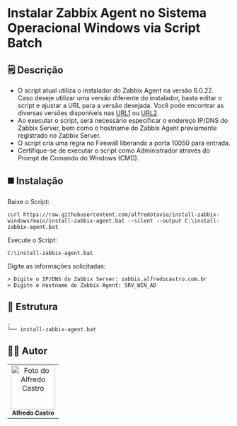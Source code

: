 # Instalar Zabbix Agent no Sistema Operacional Windows via Script Batch

## 🗒️ Descrição
* O script atual utiliza o instalador do Zabbix Agent na versão 6.0.22. Caso deseje utilizar uma versão diferente do instalador, basta editar o script e ajustar a URL para a versão desejada. Você pode encontrar as diversas versões disponíveis nas [URL1](https://www.zabbix.com/download_agents) ou [URL2](https://cdn.zabbix.com/zabbix/binaries/stable/).
* Ao executar o script, será necessário especificar o endereço IP/DNS do Zabbix Server, bem como o hostname do Zabbix Agent previamente registrado no Zabbix Server.
* O script cria uma regra no Firewall liberando a porta 10050 para entrada.
* Certifique-se de executar o script como Administrador através do Prompt de Comando do Windows (CMD).

## ◼️ Instalação
Baixe o Script:
```batch
curl https://raw.githubusercontent.com/alfredotavio/install-zabbix-windows/main/install-zabbix-agent.bat --silent --output C:\install-zabbix-agent.bat
```
Execute o Script:
```batch
C:\install-zabbix-agent.bat
```
Digite as informações solicitadas:
```batch
> Digite o IP/DNS do Zabbix Server: zabbix.alfredocastro.com.br
> Digite o Hostname do Zabbix Agent: SRV_WIN_AD
```

## 📂 Estrutura
```batch
.
└── install-zabbix-agent.bat
```

## 👨‍💻 Autor
<table>
  <tr>
    <td align="center">
      <a href="#">
        <a href="https://www.linkedin.com/in/alfredotavio/"><img src="https://avatars.githubusercontent.com/u/22720865?v=4" width="100px;" alt="Foto do Alfredo Castro"/><br>
        <sub>
          <b>Alfredo Castro</b>
        </sub>
      </a>
    </td>
  </tr>
</table>
